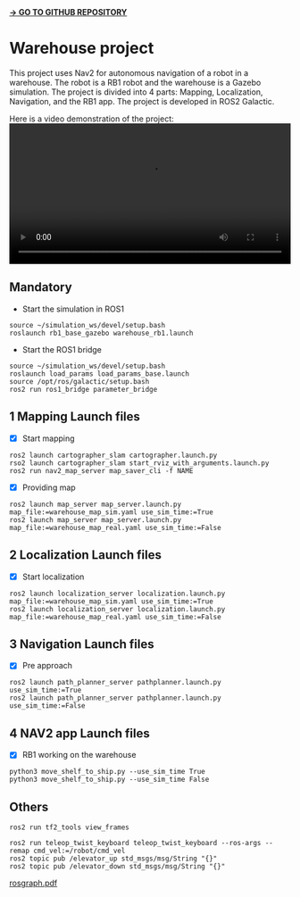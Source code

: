 <link rel="stylesheet" href="css/markdown.css">
<a href="https://github.com/Andy-Leo10/warehouse_project" target="_blank"><strong> → GO TO GITHUB REPOSITORY</strong></a>

# Warehouse project
This project uses Nav2 for autonomous navigation of a robot in a warehouse. The robot is a RB1 robot and the warehouse is a Gazebo simulation. The project is divided into 4 parts: Mapping, Localization, Navigation, and the RB1 app. The project is developed in ROS2 Galactic.

Here is a video demonstration of the project:
<video width="100%" controls>
  <source src="https://github.com/Andy-Leo10/warehouse_project/assets/60716487/4628aa23-c77a-4e4f-ab95-7df550ce822a" type="video/mp4">
  Your browser does not support the video tag.
</video>

## Mandatory
+ Start the simulation in ROS1
```
source ~/simulation_ws/devel/setup.bash
roslaunch rb1_base_gazebo warehouse_rb1.launch
```
+ Start the ROS1 bridge
```
source ~/simulation_ws/devel/setup.bash
roslaunch load_params load_params_base.launch
source /opt/ros/galactic/setup.bash
ros2 run ros1_bridge parameter_bridge
```

## 1 Mapping Launch files
- [x] Start mapping
```
ros2 launch cartographer_slam cartographer.launch.py
rso2 launch cartographer_slam start_rviz_with_arguments.launch.py
ros2 run nav2_map_server map_saver_cli -f NAME
```
- [x] Providing map
```
ros2 launch map_server map_server.launch.py map_file:=warehouse_map_sim.yaml use_sim_time:=True
ros2 launch map_server map_server.launch.py map_file:=warehouse_map_real.yaml use_sim_time:=False
```

## 2 Localization Launch files
- [x] Start localization
```
ros2 launch localization_server localization.launch.py map_file:=warehouse_map_sim.yaml use_sim_time:=True
ros2 launch localization_server localization.launch.py map_file:=warehouse_map_real.yaml use_sim_time:=False
```

## 3 Navigation Launch files
- [x] Pre approach

```
ros2 launch path_planner_server pathplanner.launch.py use_sim_time:=True
ros2 launch path_planner_server pathplanner.launch.py use_sim_time:=False
```

## 4 NAV2 app Launch files
- [x] RB1 working on the warehouse

```
python3 move_shelf_to_ship.py --use_sim_time True
python3 move_shelf_to_ship.py --use_sim_time False
```

## Others
```
ros2 run tf2_tools view_frames
```
```
ros2 run teleop_twist_keyboard teleop_twist_keyboard --ros-args --remap cmd_vel:=/robot/cmd_vel
ros2 topic pub /elevator_up std_msgs/msg/String "{}"
ros2 topic pub /elevator_down std_msgs/msg/String "{}"
```

[rosgraph.pdf](https://github.com/Andy-Leo10/warehouse_project/files/13794902/rosgraph.pdf)
